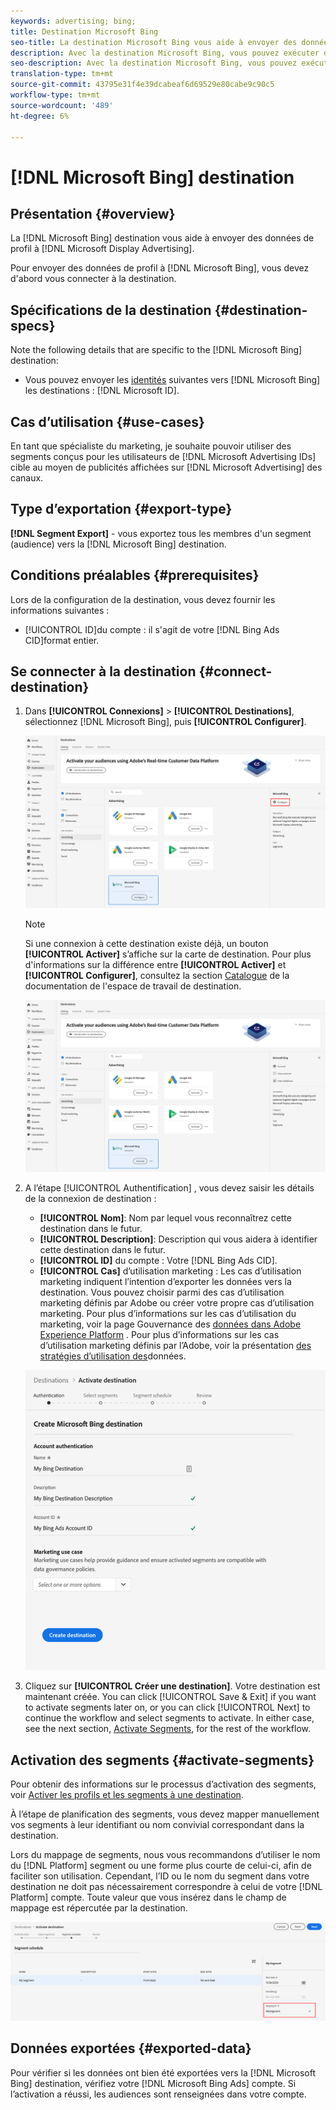 ```yaml
---
keywords: advertising; bing;
title: Destination Microsoft Bing
seo-title: La destination Microsoft Bing vous aide à envoyer des données de profil à Microsoft Display Advertising.
description: Avec la destination Microsoft Bing, vous pouvez exécuter des campagnes numériques ciblées de reciblage et d'audience sur l'ensemble des campagnes Microsoft Display Advertising.
seo-description: Avec la destination Microsoft Bing, vous pouvez exécuter des campagnes numériques ciblées de reciblage et d'audience sur l'ensemble des campagnes Microsoft Display Advertising.
translation-type: tm+mt
source-git-commit: 43795e31f4e39dcabeaf6d69529e80cabe9c90c5
workflow-type: tm+mt
source-wordcount: '489'
ht-degree: 6%

---
```



# [!DNL Microsoft Bing] destination

## Présentation {#overview}

La [!DNL Microsoft Bing] destination vous aide à envoyer des données de profil à [!DNL Microsoft Display Advertising].

Pour envoyer des données de profil à [!DNL Microsoft Bing], vous devez d&#39;abord vous connecter à la destination.

## Spécifications de la destination {#destination-specs}

Note the following details that are specific to the [!DNL Microsoft Bing] destination:

* Vous pouvez envoyer les [identités](../../identity-service/namespaces.md) suivantes vers [!DNL Microsoft Bing] les destinations : [!DNL Microsoft ID].

## Cas d’utilisation {#use-cases}

En tant que spécialiste du marketing, je souhaite pouvoir utiliser des segments conçus pour les utilisateurs de [!DNL Microsoft Advertising IDs] cible au moyen de publicités affichées sur [!DNL Microsoft Advertising] des canaux.

## Type d’exportation {#export-type}

**[!DNL Segment Export]** - vous exportez tous les membres d&#39;un segment (audience) vers la [!DNL Microsoft Bing] destination.

## Conditions préalables  {#prerequisites}

Lors de la configuration de la destination, vous devez fournir les informations suivantes :

* [!UICONTROL ID]du compte : il s&#39;agit de votre [!DNL Bing Ads CID]format entier.

## Se connecter à la destination {#connect-destination}

1. Dans **[!UICONTROL Connexions]** > **[!UICONTROL Destinations]**, sélectionnez [!DNL Microsoft Bing], puis **[!UICONTROL Configurer]**.

   ![Configuration de la destination Microsoft Bing](assets/bing-destination-configure.png)

   >[!NOTE]
   >
   >Si une connexion à cette destination existe déjà, un bouton **[!UICONTROL Activer]** s’affiche sur la carte de destination. Pour plus d&#39;informations sur la différence entre **[!UICONTROL Activer]** et **[!UICONTROL Configurer]**, consultez la section [Catalogue](../destinations/destinations-workspace.md#catalog) de la documentation de l&#39;espace de travail de destination.

   ![Activer la destination Microsoft Bing](assets/bing-destination-activate.png)

1. A l’étape [!UICONTROL Authentification] , vous devez saisir les détails de la connexion de destination :

   * **[!UICONTROL Nom]**: Nom par lequel vous reconnaîtrez cette destination dans le futur.
   * **[!UICONTROL Description]**: Description qui vous aidera à identifier cette destination dans le futur.
   * **[!UICONTROL ID]** du compte : Votre [!DNL Bing Ads CID].
   * **[!UICONTROL Cas]** d’utilisation marketing : Les cas d’utilisation marketing indiquent l’intention d’exporter les données vers la destination. Vous pouvez choisir parmi des cas d’utilisation marketing définis par Adobe ou créer votre propre cas d’utilisation marketing. Pour plus d’informations sur les cas d’utilisation du marketing, voir la page Gouvernance des [données dans Adobe Experience Platform](../privacy/data-governance-overview.md#destinations) . Pour plus d’informations sur les cas d’utilisation marketing définis par l’Adobe, voir la présentation [des stratégies d’utilisation des](../../data-governance/policies/overview.md#core-actions)données.

   ![Authentification de destination Microsoft Bing](assets/bing-destination-authentication.png)

1. Cliquez sur **[!UICONTROL Créer une destination]**. Votre destination est maintenant créée. You can click [!UICONTROL Save &amp; Exit] if you want to activate segments later on, or you can click [!UICONTROL Next] to continue the workflow and select segments to activate. In either case, see the next section, [Activate Segments](#activate-segments), for the rest of the workflow.

## Activation des segments {#activate-segments}

Pour obtenir des informations sur le processus d’activation des segments, voir [Activer les profils et les segments à une destination](activate-destinations.md#select-attributes).

À l’étape de planification [](activate-destinations.md#segment-schedule) des segments, vous devez mapper manuellement vos segments à leur identifiant ou nom convivial correspondant dans la destination.

Lors du mappage de segments, nous vous recommandons d’utiliser le nom du [!DNL Platform] segment ou une forme plus courte de celui-ci, afin de faciliter son utilisation. Cependant, l’ID ou le nom du segment dans votre destination ne doit pas nécessairement correspondre à celui de votre [!DNL Platform] compte. Toute valeur que vous insérez dans le champ de mappage est répercutée par la destination.

![ID de mappage de segments](assets/segment-mapping-id.png)

## Données exportées {#exported-data}

Pour vérifier si les données ont bien été exportées vers la [!DNL Microsoft Bing] destination, vérifiez votre [!DNL Microsoft Bing Ads] compte. Si l’activation a réussi, les audiences sont renseignées dans votre compte.